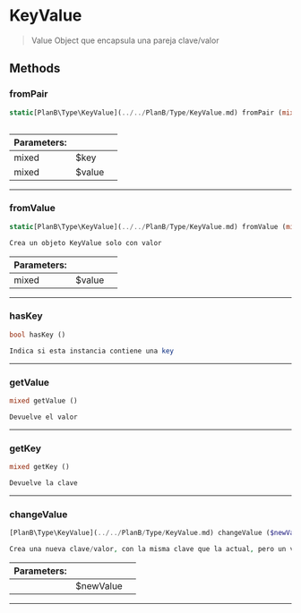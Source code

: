 
                                                                                                                                            
    
# KeyValue


> Value Object que encapsula una pareja clave/valor
>
> 








## Methods

### fromPair
``` php
static[PlanB\Type\KeyValue](../../PlanB/Type/KeyValue.md) fromPair (mixed $key, mixed $value)



```

|Parameters: | | |
| --- | --- | --- |
|mixed |$key |  |
|mixed |$value |  |

---


### fromValue
``` php
static[PlanB\Type\KeyValue](../../PlanB/Type/KeyValue.md) fromValue (mixed $value)

Crea un objeto KeyValue solo con valor

```

|Parameters: | | |
| --- | --- | --- |
|mixed |$value |  |

---


### hasKey
``` php
bool hasKey ()

Indica si esta instancia contiene una key

```


---


### getValue
``` php
mixed getValue ()

Devuelve el valor

```


---


### getKey
``` php
mixed getKey ()

Devuelve la clave

```


---


### changeValue
``` php
[PlanB\Type\KeyValue](../../PlanB/Type/KeyValue.md) changeValue ($newValue)

Crea una nueva clave/valor, con la misma clave que la actual, pero un valor distinto

```

|Parameters: | | |
| --- | --- | --- |
| |$newValue |  |

---


                                                                                                                                                                                                                                                                                                                                                                                                            
    
                                                                                                                                                                                                                                                                             
                